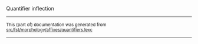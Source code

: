 Quantifier inflection

* * *

<small>This (part of) documentation was generated from [src/fst/morphology/affixes/quantifiers.lexc](https://github.com/giellalt/lang-kca/blob/main/src/fst/morphology/affixes/quantifiers.lexc)</small>

---

